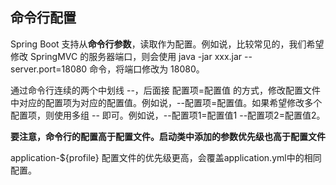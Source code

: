 ## 命令行配置

Spring Boot 支持从**命令行参数**，读取作为配置。例如说，比较常见的，我们希望修改 SpringMVC 的服务器端口，则会使用 java -jar xxx.jar --server.port=18080 命令，将端口修改为 18080。

通过命令行连续的两个中划线 --，后面接 配置项=配置值 的方式，修改配置文件中对应的配置项为对应的配置值。例如说，--配置项=配置值。如果希望修改多个配置项，则使用多组 -- 即可。例如说，--配置项1=配置值1 --配置项2=配置值2。

**要注意，命令行的配置高于配置文件。启动类中添加的参数优先级也高于配置文件**

application-${profile} 配置文件的优先级更高，会覆盖application.yml中的相同配置。


